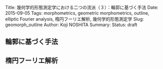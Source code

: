 Title: 幾何学的形態測定学における二つの流派（３）：輪郭に基づく手法
Date: 2015-09-05
Tags: morphometrics, geometric morphometrics, outline, elliptic Fourier analysis, 楕円フーリエ解析, 幾何学的形態測定学
Slug: geomorph_outline
Author: Koji NOSHITA
Summary: 
Status: draft

## 輪郭に基づく手法

## 楕円フーリエ解析

